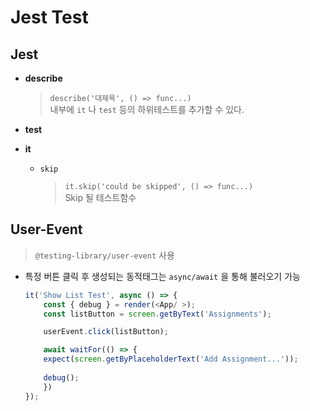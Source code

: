 # Jest Test

## Jest

- **describe**
  > `describe('대제목', () => func...)`  
    내부에 `it` 나 `test` 등의 하위테스트를 추가할 수 있다.

  
- **test**



- **it**
  - `skip`
    > `it.skip('could be skipped', () => func...)`  
        Skip 될 테스트함수  
  

## User-Event

> `@testing-library/user-event` 사용

- 특정 버튼 클릭 후 생성되는 동적태그는 `async/await` 을 통해 불러오기 가능
    ```javascript
    it('Show List Test', async () => {
        const { debug } = render(<App/ >);
        const listButton = screen.getByText('Assignments');

        userEvent.click(listButton);

        await waitFor(() => {
        expect(screen.getByPlaceholderText('Add Assignment...'));
        
        debug();
        })
    });
    ```
